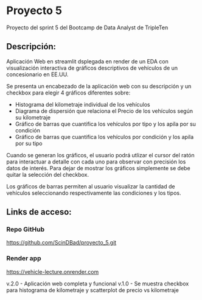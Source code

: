 # Proyecto 5
Proyecto del sprint 5 del Bootcamp de Data Analyst de TripleTen

## Descripción:
Aplicación Web en streamlit dsplegada en render de un EDA con visualización interactiva de gráficos descriptivos
de vehículos de un concesionario en EE.UU.

Se presenta un encabezado de la aplicación web con su descripción y un checkbox para elegir 4 gráficos diferentes sobre:

- Histograma del kilometraje individual de los vehículos
- Diagrama de dispersión que relaciona el Precio de los vehículos según su kilometraje
- Gráfico de barras que cuantifica los vehículos por tipo y los apila por su condición
- Gráfico de barras que cuantifica los vehículos por condición y los apila por su tipo

Cuando se generan los gráficos, el usuario podrá utlizar el cursor del ratón para interactuar a detalle con cada uno para observar con precisión los datos de interés. Para dejar de mostrar los gráficos simplemente se debe quitar la selección del checkbox.

Los gráficos de barras permiten al usuario visualizar la cantidad de vehículos seleccionando respectivamente las condiciones y los tipos.


## Links de acceso:
### Repo GitHub 
https://github.com/ScinDBad/proyecto_5.git

### Render app
https://vehicle-lecture.onrender.com

v.2.0 - Aplicación web completa y funcional
v.1.0 - Se muestra checkbox para histograma de kilometraje y scatterplot de precio vs kilometraje